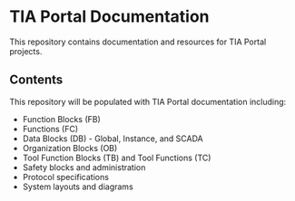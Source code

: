 # TIA Portal Documentation

This repository contains documentation and resources for TIA Portal projects.

## Contents

This repository will be populated with TIA Portal documentation including:

- Function Blocks (FB)
- Functions (FC)
- Data Blocks (DB) - Global, Instance, and SCADA
- Organization Blocks (OB)
- Tool Function Blocks (TB) and Tool Functions (TC)
- Safety blocks and administration
- Protocol specifications
- System layouts and diagrams